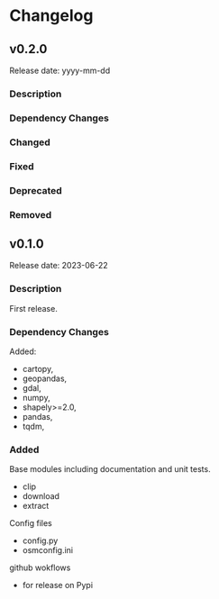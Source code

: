 # Changelog

## v0.2.0

Release date: yyyy-mm-dd

### Description

### Dependency Changes

### Changed

### Fixed

### Deprecated

### Removed


## v0.1.0

Release date: 2023-06-22

### Description

First release.

### Dependency Changes
Added:

* cartopy,
* geopandas,
* gdal,
* numpy,
* shapely>=2.0,
* pandas,
* tqdm,

### Added

Base modules including documentation and unit tests.

* clip
* download
* extract

Config files

* config.py
* osmconfig.ini

github wokflows

* for release on Pypi
